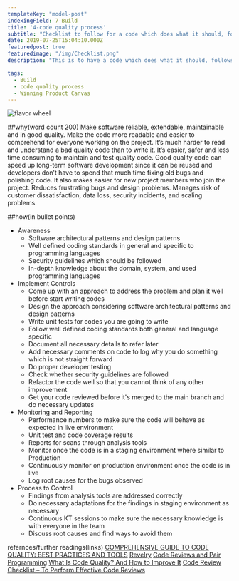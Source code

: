 ```yaml
---
templateKey: "model-post"
indexingField: 7-Build
title: '4-code quality process'
subtitle: "Checklist to follow for a code which does what it should, follows a consistent style, is easy to understand, has been well-documented, can be tested."
date: 2019-07-25T15:04:10.000Z
featuredpost: true
featuredimage: "/img/Checklist.png"
description: "This is to have a code which does what it should, follows a consistent style, is easy to understand, has been well-documented, can be tested."

tags:
  - Build
  - code quality process
  - Winning Product Canvas
---
```


![flavor wheel](/img/<your-image-name>.jpeg)

##why(word count 200)
Make software reliable, extendable, maintainable and in good quality.
  Make the code more readable and easier to comprehend for everyone working on the project. It’s much harder to read and understand a bad quality code than to write it.
  It’s easier, safer and less time consuming to maintain and test quality code.
  Good quality code can speed up long-term software development since it can be reused and developers don’t have to spend that much time fixing old bugs and polishing code. It also makes easier for new project members who join the project.
Reduces frustrating bugs and design problems.
Manages risk of customer dissatisfaction, data loss, security incidents, and scaling problems.


##how(in bullet points)
- Awareness
  - Software architectural patterns and design patterns
  - Well defined coding standards in general and specific to programming languages
  - Security guidelines which should be followed
  - In-depth knowledge about the domain, system, and used programming languages
- Implement Controls
  - Come up with an approach to address the problem and plan it well before start writing codes
  - Design the approach considering software architectural patterns and design patterns
  - Write unit tests for codes you are going to write
  - Follow well defined coding standards both general and language specific
  - Document all necessary details to refer later
  - Add necessary comments on code to log why you do something which is not straight forward
  - Do proper developer testing
  - Check whether security guidelines are followed
  - Refactor the code well so that you cannot think of any other improvement
  - Get your code reviewed before it's merged to the main branch and do necessary updates
- Monitoring and Reporting
  - Performance numbers to make sure the code will behave as expected in live environment
  - Unit test and code coverage results
  - Reports for scans through analysis tools
  - Monitor once the code is in a staging environment where similar to Production
  - Continuously monitor on production environment once the code is in live
  - Log root causes for the bugs observed
- Process to Control
  - Findings from analysis tools are addressed correctly
  - Do necessary adaptations for the findings in staging environment as necessary
  - Continuous KT sessions to make sure the necessary knowledge is with everyone in the team
  - Discuss root causes and find ways to avoid them

refernces/further readings(links)
[COMPREHENSIVE GUIDE TO CODE QUALITY: BEST PRACTICES AND TOOLS](https://codingsans.com/blog/code-quality)
[Revelry](https://revelry.co/code-quality-process/)
[Code Reviews and Pair Programming](https://medium.com/@andreigridnev/code-reviews-and-pair-programming-68a5ca8ba90c)
[What Is Code Quality? And How to Improve It](https://www.perforce.com/blog/sca/what-code-quality-and-how-improve-it)
[Code Review Checklist – To Perform Effective Code Reviews](https://www.evoketechnologies.com/blog/code-review-checklist-perform-effective-code-reviews/)
